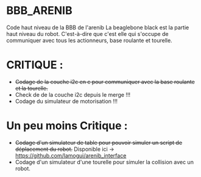 BBB_ARENIB
==========

Code haut niveau de la BBB de l'arenib
La beaglebone black est la partie haut niveau du robot.
C'est-à-dire que c'est elle qui s'occupe de communiquer avec tous les actionneurs, base roulante et tourelle.


CRITIQUE :
==========
- ~~Codage de la couche i2c en c pour communiquer avec la base roulante et la tourelle.~~
- Check de de la couche i2c depuis le merge !!!
- Codage du simulateur de motorisation !!!


Un peu moins Critique :
=======================
- ~~Codage d'un simulateur de table pour pouvoir simuler un script de déplacement du robot.~~
Disponible ici -> https://github.com/lamogui/arenib_interface
- Codage d'un simulateur d'une tourelle pour simuler la collision avec un robot.
